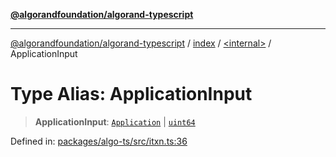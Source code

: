 [**@algorandfoundation/algorand-typescript**](../../../README.md)

***

[@algorandfoundation/algorand-typescript](../../../README.md) / [index](../../README.md) / [\<internal\>](../README.md) / ApplicationInput

# Type Alias: ApplicationInput

> **ApplicationInput**: [`Application`](../../type-aliases/Application.md) \| [`uint64`](../../type-aliases/uint64.md)

Defined in: [packages/algo-ts/src/itxn.ts:36](https://github.com/algorandfoundation/puya-ts/blob/main/packages/algo-ts/src/itxn.ts#L36)
